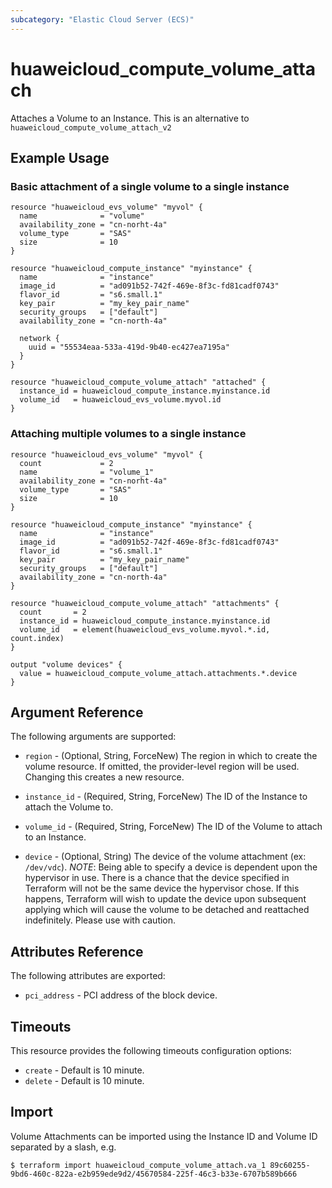 ```yaml
---
subcategory: "Elastic Cloud Server (ECS)"
---
```


# huaweicloud\_compute\_volume\_attach

Attaches a Volume to an Instance.
This is an alternative to `huaweicloud_compute_volume_attach_v2`

## Example Usage

### Basic attachment of a single volume to a single instance

```hcl
resource "huaweicloud_evs_volume" "myvol" {
  name              = "volume"
  availability_zone = "cn-norht-4a"
  volume_type       = "SAS"
  size              = 10
}

resource "huaweicloud_compute_instance" "myinstance" {
  name              = "instance"
  image_id          = "ad091b52-742f-469e-8f3c-fd81cadf0743"
  flavor_id         = "s6.small.1"
  key_pair          = "my_key_pair_name"
  security_groups   = ["default"]
  availability_zone = "cn-north-4a"

  network {
    uuid = "55534eaa-533a-419d-9b40-ec427ea7195a"
  }
}

resource "huaweicloud_compute_volume_attach" "attached" {
  instance_id = huaweicloud_compute_instance.myinstance.id
  volume_id   = huaweicloud_evs_volume.myvol.id
}
```

### Attaching multiple volumes to a single instance

```hcl
resource "huaweicloud_evs_volume" "myvol" {
  count             = 2
  name              = "volume_1"
  availability_zone = "cn-norht-4a"
  volume_type       = "SAS"
  size              = 10
}

resource "huaweicloud_compute_instance" "myinstance" {
  name              = "instance"
  image_id          = "ad091b52-742f-469e-8f3c-fd81cadf0743"
  flavor_id         = "s6.small.1"
  key_pair          = "my_key_pair_name"
  security_groups   = ["default"]
  availability_zone = "cn-north-4a"
}

resource "huaweicloud_compute_volume_attach" "attachments" {
  count       = 2
  instance_id = huaweicloud_compute_instance.myinstance.id
  volume_id   = element(huaweicloud_evs_volume.myvol.*.id, count.index)
}

output "volume devices" {
  value = huaweicloud_compute_volume_attach.attachments.*.device
}
```

## Argument Reference

The following arguments are supported:

* `region` - (Optional, String, ForceNew) The region in which to create the volume resource. If omitted, the provider-level region will be used. Changing this creates a new resource.

* `instance_id` - (Required, String, ForceNew) The ID of the Instance to attach the Volume to.

* `volume_id` - (Required, String, ForceNew) The ID of the Volume to attach to an Instance.

* `device` - (Optional, String) The device of the volume attachment (ex: `/dev/vdc`).
  _NOTE_: Being able to specify a device is dependent upon the hypervisor in
  use. There is a chance that the device specified in Terraform will not be
  the same device the hypervisor chose. If this happens, Terraform will wish
  to update the device upon subsequent applying which will cause the volume
  to be detached and reattached indefinitely. Please use with caution.

## Attributes Reference

The following attributes are exported:

* `pci_address` - PCI address of the block device.

## Timeouts
This resource provides the following timeouts configuration options:
- `create` - Default is 10 minute.
- `delete` - Default is 10 minute.

## Import

Volume Attachments can be imported using the Instance ID and Volume ID
separated by a slash, e.g.

```
$ terraform import huaweicloud_compute_volume_attach.va_1 89c60255-9bd6-460c-822a-e2b959ede9d2/45670584-225f-46c3-b33e-6707b589b666
```
